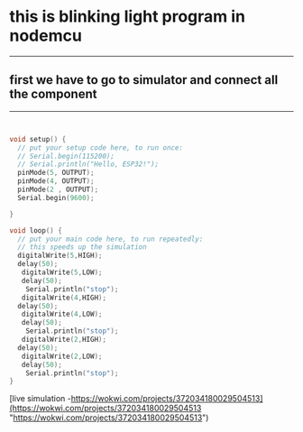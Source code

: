 # this is blinking light program in nodemcu

---

## first we have to go to simulator and connect all the component

---

```c++


void setup() {
  // put your setup code here, to run once:
  // Serial.begin(115200);
  // Serial.println("Hello, ESP32!");
  pinMode(5, OUTPUT);
  pinMode(4, OUTPUT);
  pinMode(2 , OUTPUT);
  Serial.begin(9600);

}

void loop() {
  // put your main code here, to run repeatedly:
  // this speeds up the simulation
  digitalWrite(5,HIGH);
  delay(50);
   digitalWrite(5,LOW);
   delay(50);
    Serial.println("stop");
   digitalWrite(4,HIGH);
  delay(50);
   digitalWrite(4,LOW);
   delay(50);
    Serial.println("stop");
   digitalWrite(2,HIGH);
  delay(50);
   digitalWrite(2,LOW);
   delay(50);
    Serial.println("stop");
}

```

[live simulation -https://wokwi.com/projects/372034180029504513](https://wokwi.com/projects/372034180029504513 "https://wokwi.com/projects/372034180029504513")
